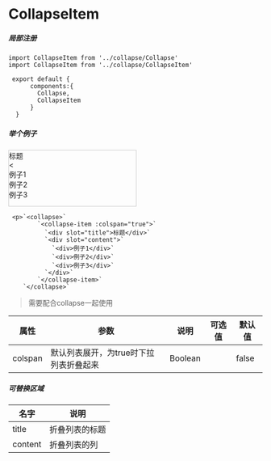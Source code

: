 # CollapseItem 
  
##### 局部注册


  
  <p>   
    
	import CollapseItem from '../collapse/Collapse'  
	import CollapseItem from '../collapse/CollapseItem'	

	 export default {  
		  components:{  
			Collapse,
			CollapseItem  
		  }  
	  }
  </p>
  
  
  ##### 举个例子
  <div style="width: 50%;height:110px; border: 1px solid #ccc;">
	<div>
		<div class="collapse_item_title" onClick="collapse()">
		  <div class="title_area">
			<div>标题</div>
		  </div>
		  <span class="collapse_item_title_down" id="bot" style="cursor:pointer;"><</span>
		</div>
		<div class="collapse_item_content" id="collapse" style="visiblity:visible;">
		  <div>
			<div>例子1</div>
			<div>例子2</div>
			<div>例子3</div>
		  </div>
		</div>
	 </div>
  </div>
	 
	 <p>`<collapse>`  
			`<collapse-item :colspan="true">`  
			  `<div slot="title">标题</div>`  
			  `<div slot="content">`  
				`<div>例子1</div>`  
				`<div>例子2</div>`  
				`<div>例子3</div>`   
			  `</div>`  
            `</collapse-item>`  
		`</collapse>`  

> 需要配合collapse一起使用

| 属性 | 参数 | 说明 | 可选值 | 默认值 |
| ------ | ------ | ------ | ------ | ------ |
| colspan | 默认列表展开，为true时下拉列表折叠起来 | Boolean |  | false |

##### 可替换区域

| 名字 | 说明 |
| ------ | ------ |
| title | 折叠列表的标题 |
| content | 折叠列表的列 |
